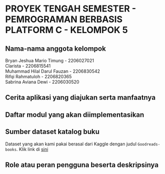# PROYEK TENGAH SEMESTER - PEMROGRAMAN BERBASIS PLATFORM C - KELOMPOK 5
## Nama-nama anggota kelompok
Bryan Jeshua Mario Timung - 2206027021</br>
Clarista - 2206815541</br>
Muhammad Hilal Darul Fauzan - 2206830542</br>
Rifqi Rahmatuloh - 2206820365</br>
Sabrina Aviana Dewi - 2206030520</br>

## Cerita aplikasi yang diajukan serta manfaatnya
## Daftar modul yang akan diimplementasikan
## Sumber dataset katalog buku
Dataset yang akan kami pakai berasal dari Kaggle dengan judul ```Goodreads-books```. Klik link di [sini](https://www.kaggle.com/datasets/jealousleopard/goodreadsbooks/)
## Role atau peran pengguna beserta deskripsinya